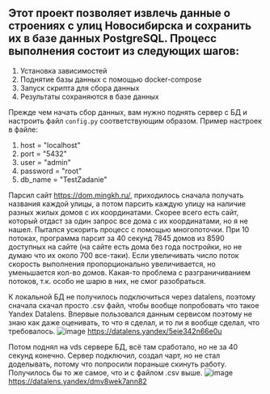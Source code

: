 ## Этот проект позволяет извлечь данные о строениях с улиц Новосибирска и сохранить их в базе данных PostgreSQL. Процесс выполнения состоит из следующих шагов:

1. Установка зависимостей
2. Поднятие базы данных с помощью docker-compose
3. Запуск скрипта для сбора данных
4. Результаты сохраняются в базе данных

Прежде чем начать сбор данных, вам нужно поднять сервер с БД и настроить файл `config.py` соответствующим образом. Пример настроек в файле:

1. host = "localhost"
2. port = "5432"
3. user = "admin"
4. password = "root"
5. db_name = "TestZadanie"

Парсил сайт https://dom.mingkh.ru/, приходилось сначала получать названия каждой улицы, а потом парсить каждую улицу на наличие разных жилых домов с их координатами. Скорее всего есть сайт, который отдаст за один запрос все дома с их координатами, но я не нашел.
Пытался ускорить процесс с помощью многопоточки. При 10 потоках, программа парсит за 40 секунд 7845 домов из 8590 доступных на сайте (на сайте есть дома без года постройки, но не думаю что их около 700 все-таки). Если увеличивать число поток скорость выполнения пропорционально увеличивается, но уменьшается кол-во
домов. Какая-то проблема с разграничиванием потоков, т.к. особо не шарю в них, не смог разобраться.

К локальной БД не получилось подключиться через datalens, поэтому сначала скачал просто .csv файл, чтобы вообще попробовать что такое Yandex Datalens. Впервые пользовался данным сервисом поэтому не знаю как даже оценивать, то что я сделал, и то ли я вообще сделал, что требовалось.
![image](https://github.com/SashaNSTU/Zadanie/assets/96714711/c61ccdb0-0c0d-45ef-a33c-3caeaf26b757)
https://datalens.yandex/5eie342n66e0u

Потом поднял на vds сервере БД, всё там сработало, но не за 40 секунд конечно. Сервер подключил, создал чарт, но не стал доделывать, потому что попросили пораньше скинуть работу. Получилось бы то же самое, что и с файлом .csv выше.
![image](https://github.com/SashaNSTU/Zadanie/assets/96714711/2f2e349b-b1a5-4ee2-8300-3d23eed49117)
https://datalens.yandex/dmv8wek7ann82
